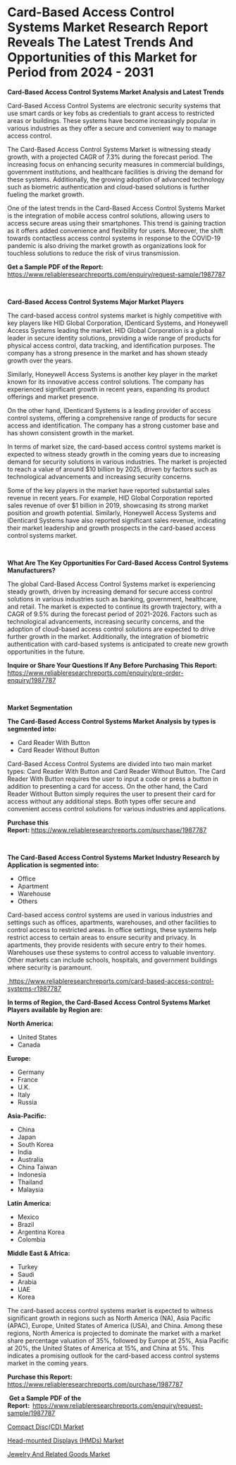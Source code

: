 <p><h1>Card-Based Access Control Systems Market Research Report Reveals The Latest Trends And Opportunities of this Market for Period from 2024 - 2031</h1></p><p><strong>Card-Based Access Control Systems Market Analysis and Latest Trends</strong></p>
<p><p>Card-Based Access Control Systems are electronic security systems that use smart cards or key fobs as credentials to grant access to restricted areas or buildings. These systems have become increasingly popular in various industries as they offer a secure and convenient way to manage access control.</p><p>The Card-Based Access Control Systems Market is witnessing steady growth, with a projected CAGR of 7.3% during the forecast period. The increasing focus on enhancing security measures in commercial buildings, government institutions, and healthcare facilities is driving the demand for these systems. Additionally, the growing adoption of advanced technology such as biometric authentication and cloud-based solutions is further fueling the market growth.</p><p>One of the latest trends in the Card-Based Access Control Systems Market is the integration of mobile access control solutions, allowing users to access secure areas using their smartphones. This trend is gaining traction as it offers added convenience and flexibility for users. Moreover, the shift towards contactless access control systems in response to the COVID-19 pandemic is also driving the market growth as organizations look for touchless solutions to reduce the risk of virus transmission.</p></p>
<p><strong>Get a Sample PDF of the Report:&nbsp;</strong> <a href="https://www.reliableresearchreports.com/enquiry/request-sample/1987787">https://www.reliableresearchreports.com/enquiry/request-sample/1987787</a></p>
<p>&nbsp;</p>
<p><strong>Card-Based Access Control Systems Major Market Players</strong></p>
<p><p>The card-based access control systems market is highly competitive with key players like HID Global Corporation, IDenticard Systems, and Honeywell Access Systems leading the market. HID Global Corporation is a global leader in secure identity solutions, providing a wide range of products for physical access control, data tracking, and identification purposes. The company has a strong presence in the market and has shown steady growth over the years.</p><p>Similarly, Honeywell Access Systems is another key player in the market known for its innovative access control solutions. The company has experienced significant growth in recent years, expanding its product offerings and market presence. </p><p>On the other hand, IDenticard Systems is a leading provider of access control systems, offering a comprehensive range of products for secure access and identification. The company has a strong customer base and has shown consistent growth in the market.</p><p>In terms of market size, the card-based access control systems market is expected to witness steady growth in the coming years due to increasing demand for security solutions in various industries. The market is projected to reach a value of around $10 billion by 2025, driven by factors such as technological advancements and increasing security concerns.</p><p>Some of the key players in the market have reported substantial sales revenue in recent years. For example, HID Global Corporation reported sales revenue of over $1 billion in 2019, showcasing its strong market position and growth potential. Similarly, Honeywell Access Systems and IDenticard Systems have also reported significant sales revenue, indicating their market leadership and growth prospects in the card-based access control systems market.</p></p>
<p>&nbsp;</p>
<p><strong>What Are The Key Opportunities For Card-Based Access Control Systems Manufacturers?</strong></p>
<p><p>The global Card-Based Access Control Systems market is experiencing steady growth, driven by increasing demand for secure access control solutions in various industries such as banking, government, healthcare, and retail. The market is expected to continue its growth trajectory, with a CAGR of 9.5% during the forecast period of 2021-2026. Factors such as technological advancements, increasing security concerns, and the adoption of cloud-based access control solutions are expected to drive further growth in the market. Additionally, the integration of biometric authentication with card-based systems is anticipated to create new growth opportunities in the future.</p></p>
<p><strong>Inquire or Share Your Questions If Any Before Purchasing This Report:</strong> <a href="https://www.reliableresearchreports.com/enquiry/pre-order-enquiry/1987787">https://www.reliableresearchreports.com/enquiry/pre-order-enquiry/1987787</a></p>
<p>&nbsp;</p>
<p><strong>Market Segmentation</strong></p>
<p><strong>The Card-Based Access Control Systems Market Analysis by types is segmented into:</strong></p>
<p><ul><li>Card Reader With Button</li><li>Card Reader Without Button</li></ul></p>
<p><p>Card-Based Access Control Systems are divided into two main market types: Card Reader With Button and Card Reader Without Button. The Card Reader With Button requires the user to input a code or press a button in addition to presenting a card for access. On the other hand, the Card Reader Without Button simply requires the user to present their card for access without any additional steps. Both types offer secure and convenient access control solutions for various industries and applications.</p></p>
<p><strong>Purchase this Report:&nbsp;</strong><a href="https://www.reliableresearchreports.com/purchase/1987787">https://www.reliableresearchreports.com/purchase/1987787</a></p>
<p>&nbsp;</p>
<p><strong>The Card-Based Access Control Systems Market Industry Research by Application is segmented into:</strong></p>
<p><ul><li>Office</li><li>Apartment</li><li>Warehouse</li><li>Others</li></ul></p>
<p><p>Card-based access control systems are used in various industries and settings such as offices, apartments, warehouses, and other facilities to control access to restricted areas. In office settings, these systems help restrict access to certain areas to ensure security and privacy. In apartments, they provide residents with secure entry to their homes. Warehouses use these systems to control access to valuable inventory. Other markets can include schools, hospitals, and government buildings where security is paramount.</p></p>
<p><a href="https://www.reliableresearchreports.com/card-based-access-control-systems-r1987787">&nbsp;https://www.reliableresearchreports.com/card-based-access-control-systems-r1987787</a></p>
<p><strong>In terms of Region, the Card-Based Access Control Systems Market Players available by Region are:</strong></p>
<p>
    <p> <strong> North America: </strong>
        <ul>
            <li>United States</li>
            <li>Canada</li>
        </ul>
        </p> 
    <p> <strong> Europe: </strong>
        <ul>
            <li>Germany</li>
            <li>France</li>
            <li>U.K.</li>
            <li>Italy</li>
            <li>Russia</li>
        </ul>
        </p> 
    <p> <strong> Asia-Pacific: </strong>
        <ul>
            <li>China</li>
            <li>Japan</li>
            <li>South Korea</li>
            <li>India</li>
            <li>Australia</li>
            <li>China Taiwan</li>
            <li>Indonesia</li>
            <li>Thailand</li>
            <li>Malaysia</li>
        </ul>
        </p> 
    <p> <strong> Latin America: </strong>
        <ul>
            <li>Mexico</li>
            <li>Brazil</li>
            <li>Argentina Korea</li>
            <li>Colombia</li>
        </ul>
        </p> 
    <p> <strong> Middle East & Africa: </strong>
        <ul>
            <li>Turkey</li>
            <li>Saudi</li>
            <li>Arabia</li>
            <li>UAE</li>
            <li>Korea</li>
        </ul>
    </p>
    </p>
<p><p>The card-based access control systems market is expected to witness significant growth in regions such as North America (NA), Asia Pacific (APAC), Europe, United States of America (USA), and China. Among these regions, North America is projected to dominate the market with a market share percentage valuation of 35%, followed by Europe at 25%, Asia Pacific at 20%, the United States of America at 15%, and China at 5%. This indicates a promising outlook for the card-based access control systems market in the coming years.</p></p>
<p><strong>Purchase this Report: </strong><a href="https://www.reliableresearchreports.com/purchase/1987787">https://www.reliableresearchreports.com/purchase/1987787</a></p>
<p>&nbsp;<strong>Get a Sample PDF of the Report:&nbsp;&nbsp;</strong><a href="https://www.reliableresearchreports.com/enquiry/request-sample/1987787">https://www.reliableresearchreports.com/enquiry/request-sample/1987787</a></p>
<p><strong></strong></p>
<p><p><a href="https://github.com/StackRhonda/Market-Research-Report-List-1/blob/main/compact-disccd-market.md">Compact Disc(CD) Market</a></p><p><a href="https://github.com/sowravmitra0/Market-Research-Report-List-1/blob/main/head-mounted-displays-hmds-market.md">Head-mounted Displays (HMDs) Market</a></p><p><a href="https://github.com/kaiserrayhan25/Market-Research-Report-List-1/blob/main/jewelry-and-related-goods-market.md">Jewelry And Related Goods Market</a></p></p>